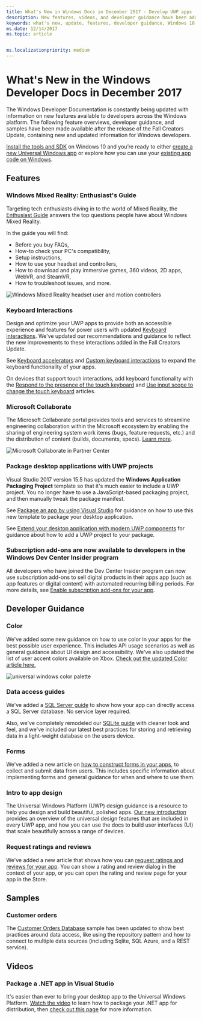 ```yaml
---
title: What's New in Windows Docs in December 2017 - Develop UWP apps
description: New features, videos, and developer guidance have been added to the Windows 10 developer documentation for December 2017
keywords: what's new, update, features, developer guidance, Windows 10, december
ms.date: 12/14/2017
ms.topic: article


ms.localizationpriority: medium
---
```

# What's New in the Windows Developer Docs in December 2017

The Windows Developer Documentation is constantly being updated with information on new features available to developers across the Windows platform. The following feature overviews, developer guidance, and samples have been made available after the release of the Fall Creators Update, containing new and updated information for Windows developers.

[Install the tools and SDK](https://developer.microsoft.com/windows/downloads#_blank) on Windows 10 and you’re ready to either [create a new Universal Windows app](../get-started/create-uwp-apps.md) or explore how you can use your [existing app code on Windows](../porting/index.md).

## Features

### Windows Mixed Reality: Enthusiast's Guide

Targeting tech enthusiasts diving in to the world of Mixed Reality, the [Enthusiast Guide](/windows/mixed-reality/enthusiast-guide/) answers the top questions people have about Windows Mixed Reality. 

In the guide you will find: 
- Before you buy FAQs, 
- How-to check your PC's compatibility, 
- Setup instructions, 
- How to use your headset and controllers, 
- How to download and play immersive games, 360 videos, 2D apps, WebVR, and SteamVR, 
- How to troubleshoot issues, and more.

![Windows Mixed Reality headset user and motion controllers](images/BeforeYouBegin-tile.jpg)

### Keyboard Interactions

Design and optimize your UWP apps to provide both an accessible experience and features for power users with updated [Keyboard interactions](/windows/apps/design/input/keyboard-interactions). We've updated our recommendations and guidance to reflect the new improvements to these interactions added in the Fall Creators Update.

See [Keyboard accelerators](/windows/apps/design/input/keyboard-accelerators) and [Custom keyboard interactions](/windows/apps/design/input/focus-navigation) to expand the keyboard functionality of your apps.

On devices that support touch interactions, add keyboard functionality with the [Respond to the presence of the touch keyboard](/windows/apps/design/input/respond-to-the-presence-of-the-touch-keyboard) and [Use input scope to change the touch keyboard](/windows/apps/design/input/use-input-scope-to-change-the-touch-keyboard) articles.

### Microsoft Collaborate

The Microsoft Collaborate portal provides tools and services to streamline engineering collaboration within the Microsoft ecosystem by enabling the sharing of engineering system work items (bugs, feature requests, etc.) and the distribution of content (builds, documents, specs). [Learn more](/collaborate/).

![Microsoft Collaborate in Partner Center](images/microsoft_collaborate_screenshot.PNG)

### Package desktop applications with UWP projects

Visual Studio 2017 version 15.5 has updated the **Windows Application Packaging Project** template so that it's much easier to include a UWP project. You no longer have to use a JavaScript-based packaging project, and then manually tweak the package manifest.  

See [Package an app by using Visual Studio](/windows/msix/desktop/desktop-to-uwp-packaging-dot-net) for guidance on how to use this new template to package your desktop application.

See [Extend your desktop application with modern UWP components](/windows/apps/desktop/modernize/desktop-to-uwp-extend) for guidance about how to add a UWP project to your package.

### Subscription add-ons are now available to developers in the Windows Dev Center Insider program

All developers who have joined the Dev Center Insider program can now use subscription add-ons to sell digital products in their apps app (such as app features or digital content) with automated recurring billing periods. For more details, see [Enable subscription add-ons for your app](../monetize/enable-subscription-add-ons-for-your-app.md).

## Developer Guidance

### Color

We've added some new guidance on how to use color in your apps for the best possible user experience. This includes API usage scenarios as well as general guidance about UI design and accessibility. We've also updated the list of user accent colors available on Xbox. [Check out the updated Color article here.](/windows/apps/design/style/color)

![universal windows color palette](/images/colors.png)

### Data access guides

We've added a [SQL Server guide](../data-access/sql-server-databases.md) to show how your app can directly access a SQL Server database. No service layer required.

Also, we've completely remodeled our [SQLite guide](../data-access/sqlite-databases.md) with cleaner look and feel, and we've included our latest best practices for storing and retrieving data in a light-weight database on the users device.

### Forms

We've added a new article on [how to construct forms in your apps](/windows/apps/design/controls/forms), to collect and submit data from users. This includes specific information about implementing forms and general guidance for when and where to use them.

### Intro to app design

The Universal Windows Platform (UWP) design guidance is a resource to help you design and build beautiful, polished apps. [Our new introduction](/windows/apps/design/basics/design-and-ui-intro) provides an overview of the universal design features that are included in every UWP app, and how you can use the docs to build user interfaces (UI) that scale beautifully across a range of devices.


### Request ratings and reviews

We've added a new article that shows how you can [request ratings and reviews for your app](../monetize/request-ratings-and-reviews.md). You can show a rating and review dialog in the context of your app, or you can open the rating and review page for your app in the Store.

## Samples

### Customer orders

The [Customer Orders Database](https://github.com/Microsoft/Windows-appsample-customers-orders-database) sample has been updated to show best practices around data access, like using the repository pattern and how to connect to multiple data sources (including Sqlite, SQL Azure, and a REST service).

## Videos

### Package a .NET app in Visual Studio

It's easier than ever to bring your desktop app to the Universal Windows Platform. [Watch the video](https://www.youtube.com/watch?v=fJkbYPyd08w) to learn how to package your .NET app for distribution, then [check out this page](/windows/msix/desktop/desktop-to-uwp-packaging-dot-net) for more information.